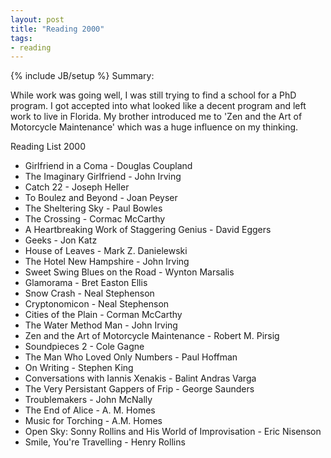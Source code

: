 ```yaml
---
layout: post
title: "Reading 2000"
tags:
- reading
---
```

{% include JB/setup %}
Summary:

While work was going well, I was still trying to find a school for a PhD program. I got accepted into what looked like a decent program and left work to live in Florida. My brother introduced me to 'Zen and the Art of Motorcycle Maintenance' which was a huge influence on my thinking.


Reading List 2000

* Girlfriend in a Coma - Douglas Coupland
* The Imaginary Girlfriend - John Irving
* Catch 22 - Joseph Heller
* To Boulez and Beyond - Joan Peyser
* The Sheltering Sky - Paul Bowles
* The Crossing - Cormac McCarthy
* A Heartbreaking Work of Staggering Genius - David Eggers
* Geeks - Jon Katz
* House of Leaves - Mark Z. Danielewski
* The Hotel New Hampshire - John Irving
* Sweet Swing Blues on the Road - Wynton Marsalis
* Glamorama - Bret Easton Ellis
* Snow Crash - Neal Stephenson
* Cryptonomicon - Neal Stephenson
* Cities of the Plain - Corman McCarthy
* The Water Method Man - John Irving
* Zen and the Art of Motorcycle Maintenance - Robert M. Pirsig
* Soundpieces 2 - Cole Gagne
* The Man Who Loved Only Numbers - Paul Hoffman
* On Writing - Stephen King
* Conversations with Iannis Xenakis - Balint Andras Varga
* The Very Persistant Gappers of Frip - George Saunders
* Troublemakers - John McNally
* The End of Alice - A. M. Homes
* Music for Torching - A.M. Homes
* Open Sky: Sonny Rollins and His World of Improvisation - Eric Nisenson
* Smile, You're Travelling - Henry Rollins

